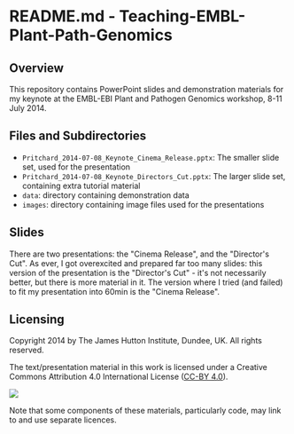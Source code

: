 # README.md - Teaching-EMBL-Plant-Path-Genomics

## Overview

This repository contains PowerPoint slides and demonstration materials for my keynote at the EMBL-EBI Plant and Pathogen Genomics workshop, 8-11 July 2014.

## Files and Subdirectories

* `Pritchard_2014-07-08_Keynote_Cinema_Release.pptx`: The smaller slide set, used for the presentation
* `Pritchard_2014-07-08_Keynote_Directors_Cut.pptx`: The larger slide set, containing extra tutorial material
* `data`: directory containing demonstration data
* `images`: directory containing image files used for the presentations

## Slides

There are two presentations: the "Cinema Release", and the "Director's Cut". As ever, I got overexcited and prepared far too many slides: this version of the presentation is the "Director's Cut" - it's not necessarily better, but there is more material in it. The version where I tried (and failed) to fit my presentation into 60min is the "Cinema Release".

## Licensing

Copyright 2014 by The James Hutton Institute, Dundee, UK. All rights reserved.

The text/presentation material in this work is licensed under a Creative Commons Attribution 4.0 International License ([CC-BY 4.0](http://creativecommons.org/licenses/by/4.0/)).

![](http://i.creativecommons.org/l/by/4.0/88x31.png)

Note that some components of these materials, particularly code, may link to and use separate licences.